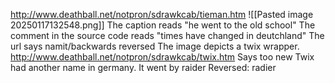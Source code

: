 http://www.deathball.net/notpron/sdrawkcab/tieman.htm
![[Pasted image 20250117132548.png]]
The caption reads "he went to the old school"
The comment in the source code reads "times have changed in deutchland"
The url says namit/backwards reversed
The image depicts a twix wrapper.
http://www.deathball.net/notpron/sdrawkcab/twix.htm
Says too new
Twix had another name in germany. It went by raider
Reversed: radier

